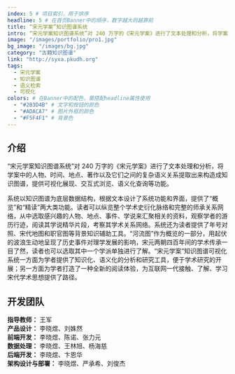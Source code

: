```yaml
---
index: 5 # 项目索引，用于排序
headline: 5 # 在首页Banner中的顺序，数字越大则越靠前
title: “宋元学案”知识图谱系统
intro: “宋元学案知识图谱系统”对 240 万字的《宋元学案》进行了文本处理和分析，将学案中的人物、时间、地点、著作以及它们之间的复杂语义关系提取出来构造成知识图谱，提供可视化展现、交互式浏览、语义化查询等功能。
image: "/images/portfolio/pro1.jpg"
bg_image: "/images/bg.jpg"
category: "古籍知识图谱"
link: "http://syxa.pkudh.org"
tags:
  - 宋元学案
  - 知识图谱
  - 语义检索
  - 可视化
colors: # 在Banner中的配色，需搭配headline属性使用
  - "#2B3D4B" # 文字和按钮的颜色
  - "#ADACA7" # 图片外框的颜色
  - "#F5F4F1" # 背景色
---
```


## 介绍

“宋元学案知识图谱系统”对 240 万字的《宋元学案》进行了文本处理和分析，将学案中的人物、时间、地点、著作以及它们之间的复杂语义关系提取出来构造成知识图谱，提供可视化展现、交互式浏览、语义化查询等功能。

系统以知识图谱为底层数据结构，根据文本设计了系统功能和界面，提供了“概览”和“精读”两大类功能。读者可以纵览整个学术史衍化脉络和完整的师承关系网络，从中选取感兴趣的人物、地点、事件、学说来汇聚相关的资料，观察学者的游历行迹，阅读其学说精华片段，考察其学术关系网络。系统还为读者提供了年号对照、宋代地图和职官图等背景知识辅助工具。“河流图”作为概览的一部分，用起伏的波浪生动地呈现了历史事件对理学发展的影响，宋元两朝四百年间的学术传承一目了然，读者也可以选取其中一个学派单独进行了解。“宋元学案”知识图谱可视化系统一方面为学者提供了知识化、语义化的分析和研究工具，便于学术研究的开展；另一方面为学者打造了一种全新的阅读体验，为互联网一代接触、了解、学习宋代学术思想提供了路径。

## 开发团队

**指导教师：** 王军  
**产品设计：** 李晓煜、刘姝然  
**前端开发：** 李晓煜、陈诺、张力元  
**数据处理：** 李晓煜、王林旭、杨海慈  
**后端开发：** 李晓煜、卞恩华  
**架构设计与部署：** 李晓煜、严承希、刘俊杰
